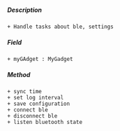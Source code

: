 ##### Description
    + Handle tasks about ble, settings

##### Field 
    + myGAdget : MyGadget
    
##### Method
    + sync time
    + set log interval
    + save configuration
    + connect ble
    + disconnect ble
    + listen bluetooth state
   
